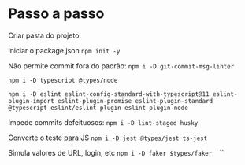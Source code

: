 # Passo a passo

Criar pasta do projeto.

iniciar o package.json
`npm init -y`

Não permite commit fora do padrão:
`npm i -D git-commit-msg-linter`

`npm i -D typescript @types/node`

`npm i -D eslint eslint-config-standard-with-typescript@11 eslint-plugin-import eslint-plugin-promise eslint-plugin-standard @typescript-eslint/eslint-plugin eslint-plugin-node`

Impede commits defeituosos:
`npm i -D lint-staged husky`

Converte o teste para JS 
`npm i -D jest @types/jest ts-jest`

Simula valores de URL, login, etc
`npm i -D faker $types/faker`
``
``
``